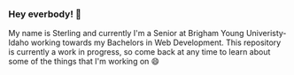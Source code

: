 ### Hey everbody! 👋

My name is Sterling and currently I'm a Senior at Brigham Young Univeristy-Idaho working towards my Bachelors in Web Development.
This repository is currently a work in progress, so come back at any time to learn about some of the things that I'm working on 😄

<!--
**Sterlingjdub/Sterlingjdub** is a ✨ _special_ ✨ repository because its `README.md` (this file) appears on your GitHub profile.

Here are some ideas to get you started:

- 🔭 I’m currently working on ...
- 🌱 I’m currently learning ...
- 👯 I’m looking to collaborate on ...
- 🤔 I’m looking for help with ...
- 💬 Ask me about ...
- 📫 How to reach me: ...
- 😄 Pronouns: ...
- ⚡ Fun fact: ...
-->
